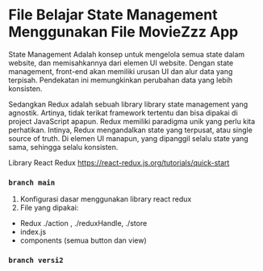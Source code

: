 # File Belajar State Management Menggunakan File MovieZzz App

State Management Adalah konsep untuk mengelola semua state dalam website, dan memisahkannya dari elemen UI website. Dengan state management, front-end akan memiliki urusan UI dan alur data yang terpisah. Pendekatan ini memungkinkan perubahan data yang lebih konsisten.

Sedangkan Redux adalah sebuah library library state management yang agnostik. Artinya, tidak terikat framework tertentu dan bisa dipakai di project JavaScript apapun. Redux memiliki paradigma unik yang perlu kita perhatikan. Intinya, Redux mengandalkan state yang terpusat, atau single source of truth. Di elemen UI manapun, yang dipanggil selalu state yang sama, sehingga selalu konsisten.

Library React Redux
https://react-redux.js.org/tutorials/quick-start

### `branch main`
1. Konfigurasi dasar menggunakan library react redux
2. File yang dipakai:
  - Redux ./action , ./reduxHandle, ./store
  - index.js
  - components (semua button dan view)

### `branch versi2`
